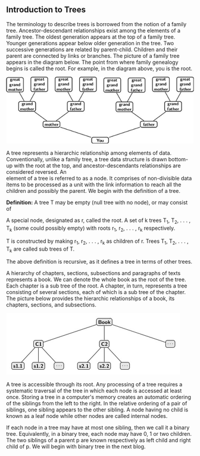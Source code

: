  ## Introduction to Trees
 
 The terminology to describe trees is borrowed from the notion of a family tree. Ancestor-descendant relationships exist among 
  the elements of a family tree. The oldest generation appears at the top of a family tree. Younger generations appear below 
  older generation in the tree. Two successive generations are related by parent-child. Children and their parent are connected 
  by links or  branches. The picture of a family tree appears in the diagram below. The point from where family genealogy begins 
  is called the root. For example, in the diagram above, you is the root. 

![Family Tree](../images/familyTree.jpg?raw=true "family tree")
 
A tree represents a hierarchic relationship among elements of data. Conventionally, unlike a family tree, a tree data 
structure is drawn bottom-up with the root at the top, and ancestor-descendants relationships are considered reversed. An   
element of a tree is referred to as a node. It comprises of non-divisible data items to be processed as a unit with the link 
information to reach all the children and possibly the parent. We begin with the definition of a tree.

<b>Definition:</b> A tree T may be empty (null tree with no node), or may consist of

A special node, designated as r, called the root.
A set of k trees T<sub>1</sub>, T<sub>2</sub>, . . . , T<sub>k</sub> (some could possibly empty) with roots 
r<sub>1</sub>, r<sub>2</sub>, . . . , r<sub>k</sub> respectively.

T is constructed by making r<sub>1</sub>, r<sub>2</sub>, . . . , r<sub>k</sub> as children of r. Trees T<sub>1</sub>, 
T<sub>2</sub>, . . . , T<sub>k</sub> are called sub trees of T.

The above definition is recursive, as it defines a tree in terms of other trees. 

A hierarchy of chapters, sections, subsections and paragraphs of texts represents a book. We can denote the whole book as the 
root of the tree. Each chapter is a sub tree of the root. A chapter, in turn, represents a tree consisting of several sections, 
each of which is a sub tree of the chapter. The picture below provides the hierarchic relationships of a book, its chapters, 
sections, and subsections.

 ![A Tree](../images/tree_picture.jpg?raw=true "Tree pic")

A tree is accessible through its root. Any processing of a tree requires a systematic traversal of the tree in which each node 
is accessed at least once. Storing a tree in a computer's memory creates an automatic ordering of the siblings from the left to 
the right.  In the relative ordering of a pair of siblings, one sibling appears to the other sibling. A node having no child is 
known as a leaf node while other nodes are called internal nodes.

If each node in a tree may have at most one sibling, then we call it a binary tree. Equivalently, in a binary tree, each node 
may have 0, 1 or two children. The two siblings of a parent p are known respectively as  left child and right child of p. We 
will begin with binary tree in the next blog. 
